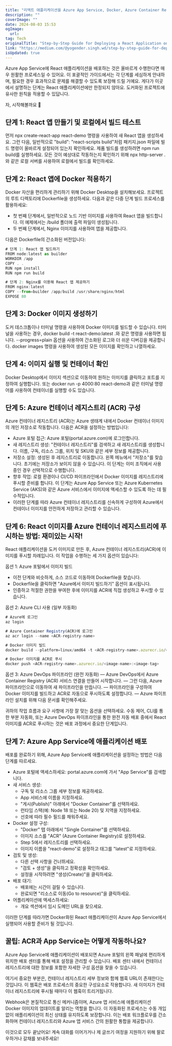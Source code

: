 ```yaml
---
title: "리액트 애플리케이션을 Azure App Service, Docker, Azure Container Registry, Azure DevOps Pipeline에 배포하기"
description: ""
coverImage: ""
date: 2024-08-03 15:53
ogImage:
  url:
tag: Tech
originalTitle: "Step-by-Step Guide for Deploying a React Application on Azure App Service, Docker, Azure Container Registry , Azure DevOps Pipeline  Part 1"
link: "https://medium.com/@yogender.singh.wd/step-by-step-guide-for-deploying-a-react-application-on-azure-app-service-docker-azure-container-a3ad2f79bdb1"
isUpdated: true
---
```


Azure App Service에 React 애플리케이션을 배포하는 것은 올바르게 수행한다면 매우 원활한 프로세스일 수 있어요. 이 포괄적인 가이드에서는 각 단계를 세심하게 안내하며, 필요한 경우 효과적으로 문제를 해결할 수 있도록 보장해 드릴 거예요. 게다가 이곳에서 설명하는 단계는 React 애플리케이션에만 한정되지 않아요. 도커화된 프로젝트에 유사한 원칙을 적용할 수 있답니다.

자, 시작해볼까요 🚀

## 단계 1: React 앱 만들기 및 로컬에서 빌드 테스트

먼저 npx create-react-app react-demo 명령을 사용하여 새 React 앱을 생성하세요. 그런 다음, 일반적으로 "build": "react-scripts build"처럼 패키지.json 파일에 빌드 명령이 올바르게 설정되어 있는지 확인하세요. 제품 빌드를 생성하려면 npm run build를 실행하세요. 모든 것이 예상대로 작동하는지 확인하기 위해 npx http-server .와 같은 로컬 서버를 사용하여 로컬에서 빌드를 확인하세요.

<!-- seedividend - 사각형 -->

<ins class="adsbygoogle"
     style="display:block"
     data-ad-client="ca-pub-4877378276818686"
     data-ad-slot="1898504329"
     data-ad-format="auto"
     data-full-width-responsive="true"></ins>

<script>
     (adsbygoogle = window.adsbygoogle || []).push({});
</script>

## 단계 2: React 앱에 Docker 적용하기

Docker 자산을 편리하게 관리하기 위해 Docker Desktop을 설치해보세요. 프로젝트의 루트 디렉토리에 Dockerfile을 생성하세요. 다음과 같은 다중 단계 빌드 프로세스를 활용하세요:

- 첫 번째 단계에서, 일반적으로 노드 기반 이미지를 사용하여 React 앱을 빌드합니다. 이 예제에서는 /build 폴더에 출력 파일이 생성됩니다.
- 두 번째 단계에서, Nginx 이미지를 사용하여 앱을 제공합니다.

다음은 Dockerfile의 간소화된 버전입니다:

<!-- seedividend - 사각형 -->

<ins class="adsbygoogle"
     style="display:block"
     data-ad-client="ca-pub-4877378276818686"
     data-ad-slot="1898504329"
     data-ad-format="auto"
     data-full-width-responsive="true"></ins>

<script>
     (adsbygoogle = window.adsbygoogle || []).push({});
</script>

```js
# 단계 1: React 앱 빌드하기
FROM node:latest as builder
WORKDIR /app
COPY . .
RUN npm install
RUN npm run build

# 단계 2: Nginx를 이용해 React 앱 제공하기
FROM nginx:latest
COPY --from=builder /app/build /usr/share/nginx/html
EXPOSE 80
```

## 단계 3: Docker 이미지 생성하기

도커 데스크톱이나 터미널 명령을 사용하여 Docker 이미지를 빌드할 수 있습니다. 터미널을 사용하는 경우, docker build -t react-demo:latest .와 같은 명령을 사용하면 됩니다. --progress=plain 옵션을 사용하여 간소화된 로그와 더 쉬운 디버깅을 제공합니다. docker images 명령을 사용하여 생성된 모든 이미지를 확인하고 나열하세요.

## 단계 4: 이미지 실행 및 컨테이너 확인

<!-- seedividend - 사각형 -->

<ins class="adsbygoogle"
     style="display:block"
     data-ad-client="ca-pub-4877378276818686"
     data-ad-slot="1898504329"
     data-ad-format="auto"
     data-full-width-responsive="true"></ins>

<script>
     (adsbygoogle = window.adsbygoogle || []).push({});
</script>

Docker Desktop에서 이미지 섹션으로 이동하여 원하는 이미지를 클릭하고 포트를 지정하여 실행합니다. 또는 docker run -p 4000:80 react-demo과 같은 터미널 명령어를 사용하여 컨테이너를 실행할 수도 있습니다.

## 단계 5: Azure 컨테이너 레지스트리 (ACR) 구성

Azure 컨테이너 레지스트리 (ACR)는 Azure 생태계 내에서 Docker 컨테이너 이미지의 개인 저장소로 작동합니다. 다음은 ACR을 설정하는 방법입니다:

- Azure 포털 접근: Azure 포털(portal.azure.com)에 로그인합니다.
- 새 레지스트리 생성: "컨테이너 레지스트리"를 검색하고 새 레지스트리를 생성합니다. 이름, 구독, 리소스 그룹, 위치 및 SKU와 같은 세부 정보를 제공합니다.
- 저장소 설정: 생성된 후 레지스트리로 이동합니다. 왼쪽 메뉴에서 "저장소"를 찾습니다. 초기에는 저장소가 보이지 않을 수 있습니다. 이 단계는 이미 조직에서 사용 중인 경우 선택적으로 수행합니다.
- 향후 작업: 로컬 환경이나 CI/CD 파이프라인에서 Docker 이미지를 레지스트리에 푸시할 준비를 합니다. 이 단계는 Azure App Service 또는 Azure Kubernetes Service (AKS)와 같은 Azure 서비스에서 이미지에 액세스할 수 있도록 하는 데 필수적입니다.
- 이러한 단계를 따라 Azure 컨테이너 레지스트리를 신속하게 구성하여 Azure에서 컨테이너 이미지를 안전하게 저장하고 관리할 수 있습니다.

<!-- seedividend - 사각형 -->

<ins class="adsbygoogle"
     style="display:block"
     data-ad-client="ca-pub-4877378276818686"
     data-ad-slot="1898504329"
     data-ad-format="auto"
     data-full-width-responsive="true"></ins>

<script>
     (adsbygoogle = window.adsbygoogle || []).push({});
</script>

## 단계 6: React 이미지를 Azure 컨테이너 레지스트리에 푸시하는 방법: 재미있는 시작!

React 애플리케이션을 도커 이미지로 만든 후, Azure 컨테이너 레지스트리(ACR)에 이미지를 푸시할 차례입니다. 이 작업을 수행하는 세 가지 옵션이 있습니다:

옵션 1: Azure 포털에서 이미지 빌드

- 이전 단계와 비슷하게, 소스 코드로 이동하여 Dockerfile을 찾습니다.
- Dockerfile을 클릭하면 "Azure에서 이미지 빌드하기" 옵션이 표시됩니다.
- 인증하고 적절한 권한을 부여한 후에 이미지를 ACR에 직접 생성하고 푸시할 수 있습니다.

옵션 2: Azure CLI 사용 (일부 자동화)

<!-- seedividend - 사각형 -->

<ins class="adsbygoogle"
     style="display:block"
     data-ad-client="ca-pub-4877378276818686"
     data-ad-slot="1898504329"
     data-ad-format="auto"
     data-full-width-responsive="true"></ins>

<script>
     (adsbygoogle = window.adsbygoogle || []).push({});
</script>

```js
# Azure에 로그인
az login

# Azure Container Registry(ACR)에 로그인
az acr login --name <ACR-registry-name>

# Docker 이미지 빌드
docker build --platform=linux/amd64 -t <ACR-registry-name>.azurecr.io/<image-name>:<image-tag> .

# Docker 이미지를 ACR로 푸시
docker push <ACR-registry-name>.azurecr.io/<image-name>:<image-tag>
```

옵션 3: Azure DevOps 파이프라인 (완전 자동화)
— Azure DevOps에서 Azure Container Registry (ACR) 서비스 연결을 만들어 시작합니다.
— 그런 다음, Azure 파이프라인으로 이동하여 새 파이프라인을 만듭니다.
— 파이프라인을 구성하여 Docker 이미지를 빌드하고 ACR로 자동으로 푸시하도록 설정합니다.
— Azure 파이프라인 설치를 위해 다음 문서를 확인해주세요.

귀하의 작업 흐름과 요구 사항에 가장 잘 맞는 옵션을 선택하세요. 수동 제어, CLI를 통한 부분 자동화, 또는 Azure DevOps 파이프라인을 통한 완전 자동 배포 중에서 React 이미지를 ACR로 푸시하는 것은 배포 과정에서 중요한 단계입니다.

## 단계 7: Azure App Service에 애플리케이션 배포

배포를 완료하기 위해, Azure App Service에 애플리케이션을 설정하는 방법은 다음 단계를 따르세요.

<!-- seedividend - 사각형 -->

<ins class="adsbygoogle"
     style="display:block"
     data-ad-client="ca-pub-4877378276818686"
     data-ad-slot="1898504329"
     data-ad-format="auto"
     data-full-width-responsive="true"></ins>

<script>
     (adsbygoogle = window.adsbygoogle || []).push({});
</script>

- Azure 포털에 액세스하세요: portal.azure.com에 가서 "App Service"를 검색합니다.
- 새 서비스 생성:
  - 구독 및 리소스 그룹 세부 정보를 제공하세요.
  - App 서비스에 이름을 지정하세요.
  - "게시(Publish)" 아래에서 "Docker Container"를 선택하세요.
  - 런타임 스택(예: Node 18 또는 Node 20) 및 지역을 지정하세요.
  - 선호에 따라 필수 필드를 채워주세요.
- Docker 설정 구성:
  - "Docker" 탭 아래에서 "Single Container"를 선택하세요.
  - 이미지 소스를 "ACR" (Azure Container Registry)로 설정하세요.
  - Step 5에서 레지스트리를 선택하세요.
  - 이미지 이름을 "react-demo"로 설정하고 태그를 "latest"로 지정하세요.
- 검토 및 생성:
  - 다른 선택 사항을 건너뛰세요.
  - "검토 + 생성"을 클릭하고 정확성을 확인하세요.
  - 설정을 시작하려면 "생성(Create)"을 클릭하세요.
- 배포 대기:
  - 배포에는 시간이 걸릴 수 있습니다.
  - 완료되면 "리소스로 이동(Go to resource)"을 클릭하세요.
- 어플리케이션에 액세스하세요:
  - 개요 섹션에서 임시 도메인 URL을 찾으세요.

이러한 단계를 따라가면 Docker화된 React 애플리케이션이 Azure App Service에서 실행되어 사용할 준비가 될 것입니다.

## 꿀팁: ACR과 App Service는 어떻게 작동하나요?

Azure App Service에 애플리케이션이 배포되면 Azure 포털의 왼쪽 패널에 편리하게 위치한 배포 센터를 통해 배포 설정을 관리할 수 있습니다. 배포 센터 내에서 컨테이너 레지스트리에 대한 정보를 포함한 자세한 구성 옵션을 찾을 수 있습니다.

여기서 중요한 부분은, 컨테이너 레지스트리 세부 정보와 함께 웹훅 URL이 존재한다는 것입니다. 이 웹훅은 배포 프로세스의 중요한 구성요소로 작용합니다. 새 이미지가 컨테이너 레지스트리에 푸시될 때마다 이 웹훅이 트리거됩니다.

<!-- seedividend - 사각형 -->

<ins class="adsbygoogle"
     style="display:block"
     data-ad-client="ca-pub-4877378276818686"
     data-ad-slot="1898504329"
     data-ad-format="auto"
     data-full-width-responsive="true"></ins>

<script>
     (adsbygoogle = window.adsbygoogle || []).push({});
</script>

Webhook은 본질적으로 통신 메커니즘이며, Azure 앱 서비스에 애플리케이션 Docker 이미지의 업데이트를 알리는 역할을 합니다. 이 자동화된 프로세스는 수동 개입없이 애플리케이션이 최신 상태를 유지하도록 보장합니다. 이는 배포 워크플로우를 간소화하며 컨테이너 레지스트리와 Azure 앱 서비스 간의 원활한 통합을 제공합니다.

이것으로 모두 끝났어요! 계속 대화를 이어가거나 제 글쓰기 여정을 지원하기 위해 팔로우하거나 갈채를 보내주세요!
